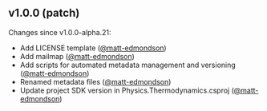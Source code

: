 ## v1.0.0 (patch)

Changes since v1.0.0-alpha.21:

- Add LICENSE template ([@matt-edmondson](https://github.com/matt-edmondson))
- Add mailmap ([@matt-edmondson](https://github.com/matt-edmondson))
- Add scripts for automated metadata management and versioning ([@matt-edmondson](https://github.com/matt-edmondson))
- Renamed metadata files ([@matt-edmondson](https://github.com/matt-edmondson))
- Update project SDK version in Physics.Thermodynamics.csproj ([@matt-edmondson](https://github.com/matt-edmondson))


